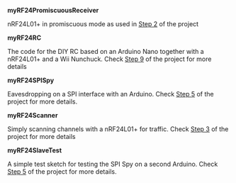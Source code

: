 **myRF24PromiscuousReceiver**

nRF24L01+ in promiscuous mode as used in [Step 2](https://mmelchior.wordpress.com/2016/06/06/qc-360-a1-p1/#step2) of the project

**myRF24RC**

The code for the DIY RC based on an Arduino Nano together with a nRF24L01+ and a Wii Nunchuck. Check [Step 9](https://mmelchior.wordpress.com/2016/06/20/qc-360-a1-p4/#step9) of the project for more details

**myRF24SPISpy**

Eavesdropping on a SPI interface with an Arduino. Check [Step 5](https://mmelchior.wordpress.com/2016/06/15/qc-360-a1-p2/#step5) of the project for more details.

**myRF24Scanner**

Simply scanning channels with a nRF24L01+ for traffic. Check [Step 3](https://mmelchior.wordpress.com/2016/06/06/qc-360-a1-p1/#step2) of the project for more details

**myRF24SlaveTest**

A simple test sketch for testing the SPI Spy on a second Arduino. Check [Step 5](https://mmelchior.wordpress.com/2016/06/15/qc-360-a1-p2/#step5) of the project for more details. 
